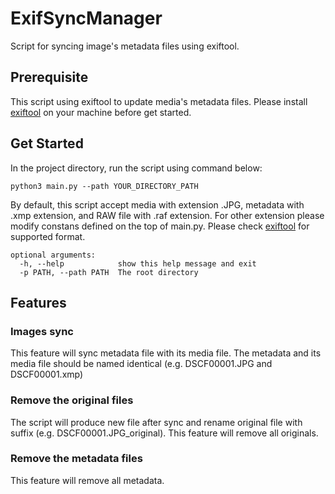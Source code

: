 # ExifSyncManager

Script for syncing image's metadata files using exiftool.

## Prerequisite

This script using exiftool to update media's metadata files. Please install [exiftool](https://exiftool.org) on your machine before get started.

## Get Started

In the project directory, run the script using command below:

```
python3 main.py --path YOUR_DIRECTORY_PATH
```

By default, this script accept media with extension .JPG, metadata with .xmp extension, and RAW file with .raf extension. For other extension please modify constans defined on the top of main.py. Please check [exiftool](https://exiftool.org) for supported format.

```
optional arguments:
  -h, --help            show this help message and exit
  -p PATH, --path PATH  The root directory
```

## Features

### Images sync

This feature will sync metadata file with its media file. The metadata and its media file should be named identical (e.g. DSCF00001.JPG and DSCF00001.xmp)

### Remove the original files

The script will produce new file after sync and rename original file with suffix (e.g. DSCF00001.JPG_original). This feature will remove all originals.

### Remove the metadata files

This feature will remove all metadata.
